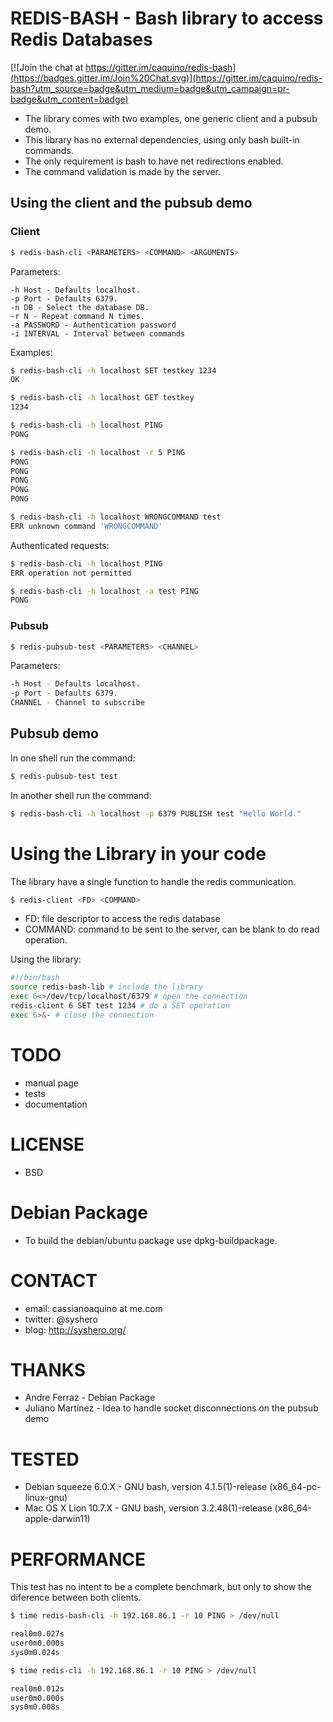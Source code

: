 # REDIS-BASH - Bash library to access Redis Databases

[![Join the chat at https://gitter.im/caquino/redis-bash](https://badges.gitter.im/Join%20Chat.svg)](https://gitter.im/caquino/redis-bash?utm_source=badge&utm_medium=badge&utm_campaign=pr-badge&utm_content=badge)
* The library comes with two examples, one generic client and a pubsub demo.
* This library has no external dependencies, using only bash built-in commands.
* The only requirement is bash to have net redirections enabled.
* The command validation is made by the server.

## Using the client and the pubsub demo

### Client
```bash
$ redis-bash-cli <PARAMETERS> <COMMAND> <ARGUMENTS>
```

Parameters:

```
-h Host - Defaults localhost.
-p Port - Defaults 6379.
-n DB - Select the database DB.
-r N - Repeat command N times.
-a PASSWORD - Authentication password
-i INTERVAL - Interval between commands
```

Examples:

```bash
$ redis-bash-cli -h localhost SET testkey 1234
OK

$ redis-bash-cli -h localhost GET testkey
1234

$ redis-bash-cli -h localhost PING
PONG

$ redis-bash-cli -h localhost -r 5 PING
PONG
PONG
PONG
PONG
PONG

$ redis-bash-cli -h localhost WRONGCOMMAND test
ERR unknown command 'WRONGCOMMAND'
```

Authenticated requests:

```bash
$ redis-bash-cli -h localhost PING
ERR operation not permitted

$ redis-bash-cli -h localhost -a test PING
PONG
```

### Pubsub

```bash
$ redis-pubsub-test <PARAMETERS> <CHANNEL>
```

Parameters:

```bash
-h Host - Defaults localhost.
-p Port - Defaults 6379.
CHANNEL - Channel to subscribe
```

## Pubsub demo
In one shell run the command:

```bash
$ redis-pubsub-test test
```

In another shell run the command:

```bash
$ redis-bash-cli -h localhost -p 6379 PUBLISH test "Hello World."
```

# Using the Library in your code
The library have a single function to handle the redis communication.

```bash
$ redis-client <FD> <COMMAND>
```

* FD: file descriptor to access the redis database
* COMMAND: command to be sent to the server, can be blank to do read operation.

Using the library:

```bash
#!/bin/bash
source redis-bash-lib # include the library
exec 6<>/dev/tcp/localhost/6379 # open the connection
redis-client 6 SET test 1234 # do a SET operation
exec 6>&- # close the connection
```

# TODO
* manual page
* tests
* documentation

# LICENSE
* BSD

# Debian Package
* To build the debian/ubuntu package use dpkg-buildpackage.

# CONTACT
* email: cassianoaquino at me.com
* twitter: @syshero
* blog: http://syshero.org/

# THANKS
* Andre Ferraz - Debian Package
* Juliano Martinez - Idea to handle socket disconnections on the pubsub demo

# TESTED
* Debian squeeze 6.0.X - GNU bash, version 4.1.5(1)-release (x86_64-pc-linux-gnu)
* Mac OS X Lion 10.7.X - GNU bash, version 3.2.48(1)-release (x86_64-apple-darwin11)

# PERFORMANCE

This test has no intent to be a complete benchmark, but only to show the diference between both clients.


```bash
$ time redis-bash-cli -h 192.168.86.1 -r 10 PING > /dev/null

real0m0.027s
user0m0.000s
sys0m0.024s

$ time redis-cli -h 192.168.86.1 -r 10 PING > /dev/null

real0m0.012s
user0m0.000s
sys0m0.008s
```
